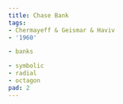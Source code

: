 ```yaml
---
title: Chase Bank
tags:
- Chermayeff & Geismar & Haviv
- '1960'

- banks

- symbolic
- radial
- octagon
pad: 2
---
```



